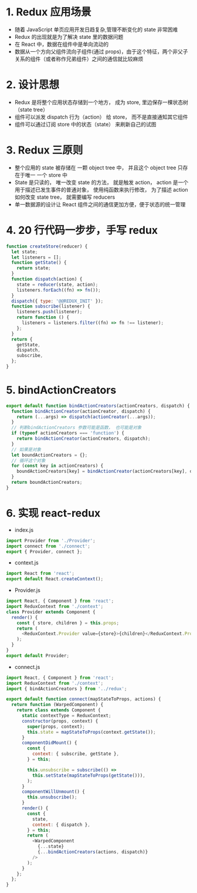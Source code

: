 # 1. Redux 应用场景

- 随着 JavaScript 单页应用开发日趋复杂,管理不断变化的 state 非常困难
- Redux 的出现就是为了解决 state 里的数据问题
- 在 React 中，数据在组件中是单向流动的
- 数据从一个方向父组件流向子组件(通过 props)，由于这个特征，两个非父子关系的组件（或者称作兄弟组件）之间的通信就比较麻烦

# 2. 设计思想

- Redux 是将整个应用状态存储到一个地方， 成为 store, 里边保存一棵状态树（state tree）
- 组件可以派发 dispatch 行为（action） 给 store， 而不是直接通知其它组件
- 组件可以通过订阅 store 中的状态（state） 来刷新自己的试图

# 3. Redux 三原则

- 整个应用的 state 被存储在 一颗 object tree 中， 并且这个 object tree 只存在于唯一 一个 store 中
- State 是只读的， 唯一改变 state 的方法， 就是触发 action， action 是一个用于描述已发生事件的普通对象， 使用纯函数来执行修改， 为了描述 action 如何改变 state tree， 就需要编写 reducers
- 单一数据源的设计让 React 组件之间的通信更加方便，便于状态的统一管理

# 4. 20 行代码一步步，手写 redux

```javascript
function createStore(reducer) {
  let state;
  let listeners = [];
  function getState() {
    return state;
  }
  function dispatch(action) {
    state = reducer(state, action);
    listeners.forEach((fn) => fn());
  }
  dispatch({ type: '@@REDUX_INIT' });
  function subscribe(listener) {
    listeners.push(listener);
    return function () {
      listeners = listeners.filter((fn) => fn !== listener);
    };
  }
  return {
    getState,
    dispatch,
    subscribe,
  };
}
```

# 5. bindActionCreators

```javascript
export default function bindActionCreators(actionCreators, dispatch) {
  function bindActionCreator(actionCreator, dispatch) {
    return (...args) => dispatch(actionCreator(...args));
  }
  // 判断bindActionCreators 参数可能是函数， 也可能是对象
  if (typeof actionCreators === 'function') {
    return bindActionCreator(actionCreators, dispatch);
  }
  // 如果是对象
  let boundActionCreators = {};
  // 循环这个对象
  for (const key in actionCreators) {
    boundActionCreators[key] = bindActionCreator(actionCreators[key], dispatch);
  }
  return boundActionCreators;
}
```

# 6. 实现 react-redux

- index.js

```javascript
import Provider from './Provider';
import connect from './connect';
export { Provider, connect };
```

- context.js

```javascript
import React from 'react';
export default React.createContext();
```

- Provider.js

```javascript
import React, { Component } from 'react';
import ReduxContext from './context';
class Provider extends Component {
  render() {
    const { store, children } = this.props;
    return (
      <ReduxContext.Provider value={store}>{children}</ReduxContext.Provider>
    );
  }
}
export default Provider;
```

- connect.js

```javascript
import React, { Component } from 'react';
import ReduxContext from './context';
import { bindActionCreators } from '../redux';

export default function connect(mapStateToProps, actions) {
  return function (WarpedComponent) {
    return class extends Component {
      static contextType = ReduxContext;
      constructor(props, context) {
        super(props, context);
        this.state = mapStateToProps(context.getState());
      }
      componentDidMount() {
        const {
          context: { subscribe, getState },
        } = this;

        this.unsubscribe = subscribe(() =>
          this.setState(mapStateToProps(getState())),
        );
      }
      componentWillUnmount() {
        this.unsubscribe();
      }
      render() {
        const {
          state,
          context: { dispatch },
        } = this;
        return (
          <WarpedComponent
            {...state}
            {...bindActionCreators(actions, dispatch)}
          />
        );
      }
    };
  };
}
```
